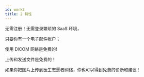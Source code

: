 ```yaml
---
id: work2
title: 2 特性
---
```


无需注册！无需登录繁琐的 SaaS 环境，

只要你有一个电子邮件帐户；

使用 DICOM 网络是免费的!

上传和发送文件是免费的！

如果你把图片上传到医生志愿者网络，你也可以得到免费的诊断和建议！
